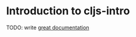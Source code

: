 # Introduction to cljs-intro

TODO: write [great documentation](http://jacobian.org/writing/what-to-write/)
